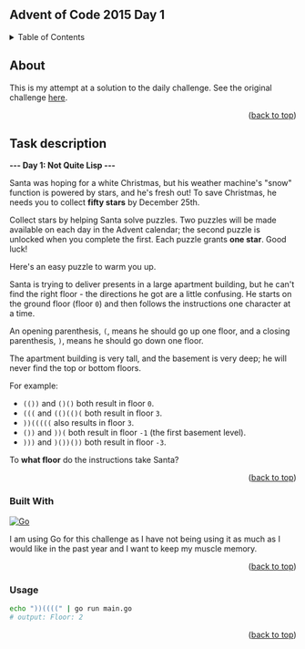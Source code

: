 <a name="readme-top"></a>

<!-- TITLE -->
## Advent of Code 2015 Day 1

<!-- TABLE OF CONTENTS -->
<details>
  <summary>Table of Contents</summary>
  <ul>
    <li><a href="#about">About</a></li>
    <li><a href="#task-description">Task description</a></li>
    <li><a href="#built-with">Built With</a></li>
    <li><a href="#usage">Usage</a></li>
  </ul>
</details>

<!-- ABOUT -->
## About

This is my attempt at a solution to the daily challenge. See the original challenge [here][Challenge-url].

<p align="right">(<a href="#readme-top">back to top</a>)</p>

<!-- TASK DESCRIPTION -->
## Task description

**--- Day 1: Not Quite Lisp ---**

Santa was hoping for a white Christmas, but his weather machine's "snow"
function is powered by stars, and he's fresh out!  To save Christmas, he
needs you to collect **fifty stars** by December 25th.

Collect stars by helping Santa solve puzzles.  Two puzzles will be made
available on each day in the Advent calendar; the second puzzle is unlocked
when you complete the first.  Each puzzle grants **one star**. Good luck!

Here's an easy puzzle to warm you up.

Santa is trying to deliver presents in a large apartment building, but he
can't find the right floor - the directions he got are a little confusing.
He starts on the ground floor (floor `0`) and then follows the instructions
one character at a time.

An opening parenthesis, `(`, means he should go up one floor, and a closing
parenthesis, `)`, means he should go down one floor.

The apartment building is very tall, and the basement is very deep; he will
never find the top or bottom floors.

For example:

* `(())` and `()()` both result in floor `0`.
* `(((` and `(()(()(` both result in floor `3`.
* `))(((((` also results in floor `3`.
* `())` and `))(` both result in floor `-1` (the first basement level).
* `)))` and `)())())` both result in floor `-3`.

To **what floor** do the instructions take Santa?

<p align="right">(<a href="#readme-top">back to top</a>)</p>

<!-- BUILT WITH -->
### Built With

[![Go][Go-shield]][Go-url]

I am using Go for this challenge as I have not being using it as much as I would like in the past year and I want to 
keep my muscle memory.

<p align="right">(<a href="#readme-top">back to top</a>)</p>

<!-- USAGE -->
### Usage

```bash
echo "))((((" | go run main.go
# output: Floor: 2
```

<p align="right">(<a href="#readme-top">back to top</a>)</p>

<!-- MARKDOWN LINKS & IMAGES -->
[Challenge-url]: https://adventofcode.com/2015/day/1
[Go-shield]: https://img.shields.io/badge/go-%2300ADD8.svg?style=for-the-badge&logo=go&logoColor=white
[Go-url]: https://go.dev/